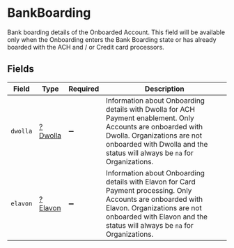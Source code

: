 # BankBoarding

Bank boarding details of the Onboarded Account. This field will be available only when the Onboarding enters the Bank Boarding state or has already boarded with the ACH and / or Credit card processors.


## Fields

| Field                                                                                                                                                                                                                    | Type                                                                                                                                                                                                                     | Required                                                                                                                                                                                                                 | Description                                                                                                                                                                                                              |
| ------------------------------------------------------------------------------------------------------------------------------------------------------------------------------------------------------------------------ | ------------------------------------------------------------------------------------------------------------------------------------------------------------------------------------------------------------------------ | ------------------------------------------------------------------------------------------------------------------------------------------------------------------------------------------------------------------------ | ------------------------------------------------------------------------------------------------------------------------------------------------------------------------------------------------------------------------ |
| `dwolla`                                                                                                                                                                                                                 | [?Dwolla](../../models/shared/Dwolla.md)                                                                                                                                                                                 | :heavy_minus_sign:                                                                                                                                                                                                       | Information about Onboarding details with Dwolla for ACH Payment enablement. Only Accounts are onboarded with Dwolla. Organizations are not onboarded with Dwolla and the status will always be `na` for Organizations.  |
| `elavon`                                                                                                                                                                                                                 | [?Elavon](../../models/shared/Elavon.md)                                                                                                                                                                                 | :heavy_minus_sign:                                                                                                                                                                                                       | Information about Onboarding details with Elavon for Card Payment processing. Only Accounts are onboarded with Elavon. Organizations are not onboarded with Elavon and the status will always be `na` for Organizations. |